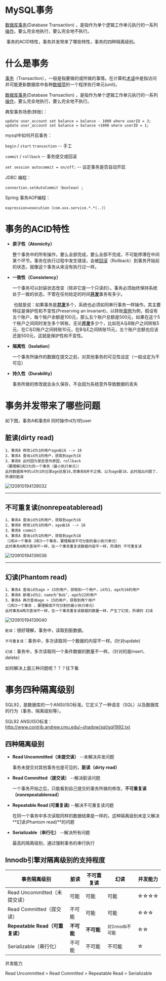 # MySQL事务

[数据库事务](https://baike.baidu.com/item/%E6%95%B0%E6%8D%AE%E5%BA%93%E4%BA%8B%E5%8A%A1/9744607)(Database Transaction) ，是指作为单个逻辑工作单元执行的一系列[操作](https://baike.baidu.com/item/%E6%93%8D%E4%BD%9C/33052)，要么完全地执行，要么完全地不执行。

​	事务的ACID特性，事务并发带来了哪些特性，事务的四种隔离级别。

# 什么是事务

[事务](https://baike.baidu.com/item/%E4%BA%8B%E5%8A%A1/5945882)（Transaction），一般是指要做的或所做的事情。在计算机[术语](https://baike.baidu.com/item/%E6%9C%AF%E8%AF%AD)中是指访问并可能更新数据库中各种[数据项](https://baike.baidu.com/item/%E6%95%B0%E6%8D%AE%E9%A1%B9/3227309)的一个程序执行单元(unit)。

[数据库事务](https://baike.baidu.com/item/%E6%95%B0%E6%8D%AE%E5%BA%93%E4%BA%8B%E5%8A%A1/9744607)(Database Transaction) ，是指作为单个逻辑工作单元执行的一系列[操作](https://baike.baidu.com/item/%E6%93%8D%E4%BD%9C/33052)，要么完全地执行，要么完全地不执行。



典型事务场景(转账)：

```mysql
update user_account set balance = balance - 1000 where userID = 3;
update user_account set balance = balance +1000 where userID = 1;
```

mysql中如何开启事务：

`begin` / `start` `transaction` -- 手工

`commit` / `rollback` -- 事务提交或回滚

`set session autocommit = on/off;` -- 设定事务是否自动开启

JDBC 编程：

`connection.setAutoCommit（boolean）;`

Spring 事务AOP编程：

`expression=execution（com.xxx.service.*.*(..)）`

# 事务的ACID特性

- **原子性（Atomicity）**

  ​	整个事务中的所有操作，要么全部完成，要么全部不完成，不可能停滞在中间某个环节。事务在执行过程中发生错误，会被[回滚](https://baike.baidu.com/item/%E5%9B%9E%E6%BB%9A)（Rollback）到事务开始前的状态，就像这个事务从来没有执行过一样。

- **一致性（Consistency）**

  ​	一个事务可以封装状态改变（除非它是一个只读的）。事务必须始终保持系统处于一致的状态，不管在任何给定的时间[**并发**](https://baike.baidu.com/item/%E5%B9%B6%E5%8F%91)事务有多少。

  ​	也就是说：如果事务是[**并发**](https://baike.baidu.com/item/%E5%B9%B6%E5%8F%91)多个，系统也必须如同串行事务一样操作。其主要特征是保护性和不变性(Preserving an Invariant)，以转账[案例](https://baike.baidu.com/item/%E6%A1%88%E4%BE%8B)为例，假设有五个账户，每个账户余额是100元，那么五个账户总额是500元，如果在这个5个账户之间同时发生多个转账，无论[**并发**](https://baike.baidu.com/item/%E5%B9%B6%E5%8F%91)多少个，比如在A与B账户之间转账5元，在C与D账户之间转账10元，在B与E之间转账15元，五个账户总额也应该还是500元，这就是保护性和不变性。

- **隔离性（Isolation）**

  一个事务所操作的数据在提交之前，对其他事务的可见性设定（一般设定为不可见）

- **持久性（Durability）**

  事务所做的修改就会永久保存，不会因为系统意外导致数据的丢失

# 事务并发带来了哪些问题

如下图，事务A和事务B 同时操作id为1的user

## 脏读(dirty read)

```mysql
1、事务B 修改id为1的用户age由16 --> 18
2、事务A 查询id为1的用户，获取到age为18
3、事务B 此时因为某些意外原因，rollback
（要理解1和3为同一个事务（最小执行单元））
此时数据库中的id为1的记录age还是16,而事务B并不之情，以为age是18，此时就出问题了，所谓的脏读
```

![120910194139032](http://ww2.sinaimg.cn/large/006tNc79gy1g5xas99vygj30oz0bsq57.jpg)

------

## 不可重复读(nonrepeatableread)

```mysql
1、事务A 查询id为1的用户，获取到age为16
2、事务B 修改id为1的用户，age由16 --> 18
3、事务B commit
4、事务A 查询id为1的用户，获取到age为18
（1和4一个事务 2和3一个事务，要理解成不可分割的最小执行单元）
此时事务A两次查询不一样，在一个事务重复读数据内容不一样，所谓的 不可重复读
```

![120910194139036](http://ww2.sinaimg.cn/large/006tNc79gy1g5xasajn5aj30p00bszmt.jpg)

------

## 幻读(Phantom read)

```
1、事务A 查询id为age > 15的用户，获取到一个用户，id为1，age为16的用户
2、事务B 新增id为2，name为‘Bob’，age为22的用户
3、事务A 再次查询age > 15的用户，获取到两个用户
（1和3一个事务 ，要理解成不可分割的最小执行单元）
此时事务A两次查询不一样，在一个事务重复读数据的数量一样，产生了幻觉，所谓的 幻读
```

![120910194139040](http://ww2.sinaimg.cn/large/006tNc79gy1g5xasduw5uj30p00bsn0d.jpg)

`脏读`：很好理解，事务中，读取到脏数据。

`不可重复读`：事务中，多次读取同一个数据的内容不一样。(针对update)

`幻读`：事务中，多次读取同一个条件数据的数量不一样。（针对的是insert、delete）



如何解决上面三种问题呢？？？往下看

# 事务四种隔离级别

SQL92，是数据库的一个ANSI/ISO标准。它定义了一种语言（SQL）以及数据库的行为（事务、隔离级别等）。

SQL92 ANSI/ISO标准：
http://www.contrib.andrew.cmu.edu/~shadow/sql/sql1992.txt

## 四种隔离级别

- **Read Uncommitted（未提交读）** --未解决并发问题

  事务未提交对其他事务也是可见的，**脏读（dirty read）**

- **Read Committed（提交读）** --解决脏读问题

  一个事务开始之后，只能看到自己提交的事务所做的修改，**不可重复读（nonrepeatableread）**

- **Repeatable Read (可重复读)** --解决不可重复读问题

  在同一个事务中多次读取同样的数据结果是一样的，这种隔离级别未定义解决**幻读(Phantom read)**的问题

- **Serializable（串行化）** --解决所有问题

  最高的隔离级别，通过强制事务的串行执行

## Innodb引擎对隔离级别的支持程度

| 事务隔离级别                    | 脏读       | 不可重复读 | 幻读             | 并发能力 |
| ------------------------------- | ---------- | ---------- | ---------------- | -------- |
| Read Uncommitted（未提交读）    | 可能       | 可能       | 可能             | ☆☆☆☆     |
| Read Committed（提交读）        | 不可能     | 可能       | 可能             | ☆☆☆      |
| **Repeatable Read（可重复读）** | **不可能** | **不可能** | `对Innodb不可能` | ☆☆       |
| Serializable（串行化）          | 不可能     | 不可能     | 不可能           | ☆        |

并发能力 

Read Uncommitted > Read Committed > Repeatable Read > Serializable